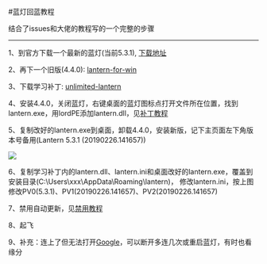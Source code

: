 #蓝灯回蓝教程

结合了issues和大佬的教程写的一个完整的步骤

---

1、到官方下载一个最新的蓝灯(当前5.3.1), [下载地址](https://github.com/getlantern/download)

2、再下一个旧版(4.4.0): [lantern-for-win](https://raw.githubusercontent.com/JuncoJet/lantern-binaries/master/lantern-installer-preview.exe)

3、下载学习补丁: [unlimited-lantern ](https://github.com/JuncoJet/unlimited-landeng-for-win/raw/master/Release/lantern.zip)

4、安装4.4.0，关闭蓝灯，右键桌面的蓝灯图标点打开文件所在位置，找到lantern.exe，用lordPE添加lantern.dll，见[补丁教程](https://github.com/ntkernel/lantern/blob/master/补丁教程.md)

5、复制改好的lantern.exe到桌面，卸载4.4.0，安装新版，记下主页面左下角版本号备用(Lantern 5.3.1 (20190226.141657))

![](https://raw.githubusercontent.com/wakening/lantern/master/9.PNG)

6、复制学习补丁内的lantern.dll、lantern.ini和桌面改好的lantern.exe，覆盖到安装目录(C:\Users\xxx\AppData\Roaming\lantern)，
修改lantern.ini，按上图修改PV0(5.3.1)、PV1(20190226.141657)、PV2(20190226.141657)

7、禁用自动更新，见[禁用教程](https://github.com/ntkernel/lantern/blob/master/禁用更新.md)

8、起飞

9、补充：连上了但无法打开[Google](https://www.google.com/)，可以断开多连几次或重启蓝灯，有时也看缘分
